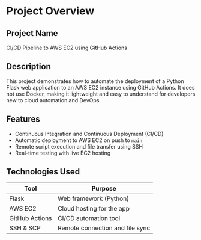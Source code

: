 # Project Overview

## Project Name
CI/CD Pipeline to AWS EC2 using GitHub Actions

## Description
This project demonstrates how to automate the deployment of a Python Flask web application to an AWS EC2 instance using GitHub Actions. It does not use Docker, making it lightweight and easy to understand for developers new to cloud automation and DevOps.

## Features
- Continuous Integration and Continuous Deployment (CI/CD)
- Automatic deployment to AWS EC2 on push to `main`
- Remote script execution and file transfer using SSH
- Real-time testing with live EC2 hosting

## Technologies Used

| Tool            | Purpose                          |
|-----------------|----------------------------------|
| Flask           | Web framework (Python)           |
| AWS EC2         | Cloud hosting for the app        |
| GitHub Actions  | CI/CD automation tool            |
| SSH & SCP       | Remote connection and file sync  |
